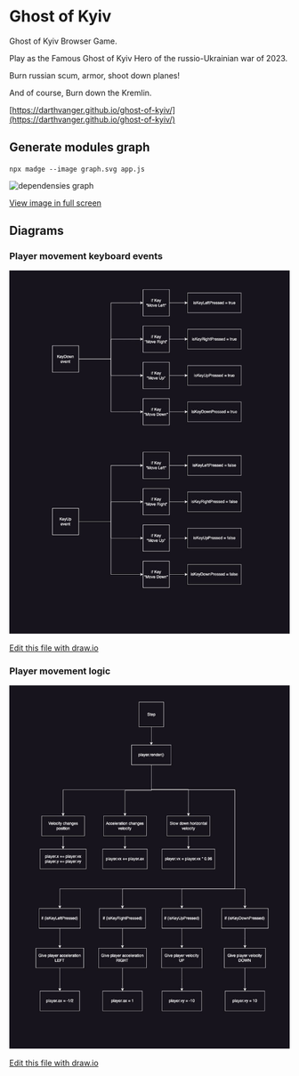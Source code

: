 # Ghost of Kyiv

Ghost of Kyiv Browser Game.

Play as the Famous Ghost of Kyiv Hero of the russio-Ukrainian war of 2023.

Burn russian scum, armor, shoot down planes!

And of course, Burn down the Kremlin.

[https://darthvanger.github.io/ghost-of-kyiv/](https://darthvanger.github.io/ghost-of-kyiv/)

## Generate modules graph

```
npx madge --image graph.svg app.js
```

![dependensies graph](https://darthvanger.github.io/ghost-of-kyiv/graph.svg)

[View image in full screen](https://darthvanger.github.io/ghost-of-kyiv/graph.svg)

## Diagrams

### Player movement keyboard events

![Player movement keyboard events](readme-img/player-movement-keyboard.jpg)

[Edit this file with draw.io](https://drive.google.com/file/d/17JjDKf5k3iNQNzf0MutGCwYTEjpaeJgt/view?usp=sharing)

### Player movement logic

![Player movement logic](readme-img/player-movement-render.jpg)

[Edit this file with draw.io](https://drive.google.com/file/d/1od5qwMfKvfQAfRvyyeb_UneAZNBaF3xy/view?usp=sharing)
